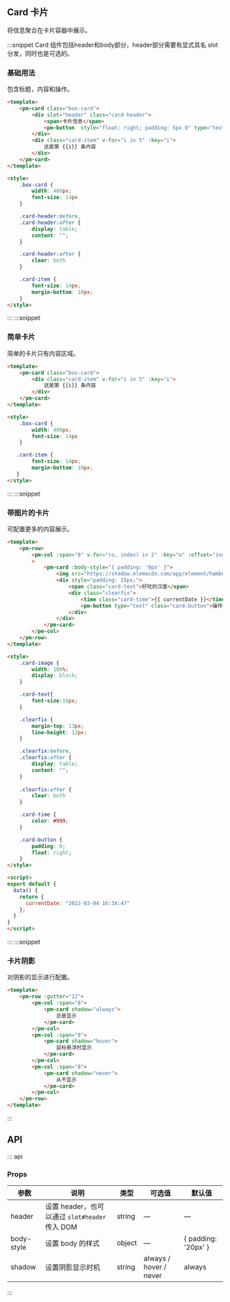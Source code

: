 <!--
 * @Descripttion: 修改了一些内容
 * @version: v1.0
 * @Author: htt
 * @Date: 2022-03-04 10:30:46
 * @LastEditors: htt
 * @LastEditTime: 2022-03-04 16:54:05
-->
## Card 卡片
将信息聚合在卡片容器中展示。

:::snippet Card 组件包括header和body部分，header部分需要有显式具名 slot 分发，同时也是可选的。

### 基础用法
包含标题，内容和操作。

```html
<template>
    <pm-card class="box-card">
        <div slot="header" class="card-header">
            <span>卡片信息</span>
            <pm-button  style="float: right; padding: 5px 0" type="text">操作按钮</pm-button>
        </div>
        <div class="card-item" v-for="i in 5" :key="i">
            这是第 {{i}} 条内容
        </div>
    </pm-card>
</template>

<style>
    .box-card {
        width: 480px;
        font-size: 14px
    }

    .card-header:before,
    .card-header:after {
        display: table;
        content: "";
    }

    .card-header:after {
        clear: both
    }

    .card-item {
        font-size: 14px;
        margin-bottom: 18px;
    }
</style>
```


:::
:::snippet

### 简单卡片

简单的卡片只有内容区域。

```html
<template>
    <pm-card class="box-card">
        <div class="card-item" v-for="i in 5" :key="i">
            这是第 {{i}} 条内容
        </div>
    </pm-card>
</template>

<style>
    .box-card {
        width: 480px;
        font-size: 14px
    }

   .card-item {
        font-size: 14px;
        margin-bottom: 18px;
   }
</style>
```


:::
:::snippet

### 带图片的卡片

可配置更多的内容展示。

```html
<template>
    <pm-row>
        <pm-col :span="8" v-for="(o, index) in 2" :key="o" :offset="index > 0 ? 2 : 0"
        >
            <pm-card :body-style="{ padding: '0px' }">
                <img src="https://shadow.elemecdn.com/app/element/hamburger.9cf7b091-55e9-11e9-a976-7f4d0b07eef6.png" class="card-image">
                <div style="padding: 15px;">
                    <span class="card-text">好吃的汉堡</span>
                    <div class="clearfix">
                        <time class="card-time">{{ currentDate }}</time>
                        <pm-button type="text" class="card-button">操作按钮</pm-button>
                    </div>
                </div>
            </pm-card>
        </pm-col>
    </pm-row>
</template>

<style>
    .card-image {
        width: 100%;
        display: block;
    }

    .card-text{
        font-size:16px;
    }

    .clearfix {
        margin-top: 13px;
        line-height: 12px;
    }

    .clearfix:before,
    .clearfix:after {
        display: table;
        content: "";
    }
    
    .clearfix:after {
        clear: both
    }

    .card-time {
        color: #999;
    }

    .card-button {
        padding: 0;
        float: right;
    }
</style>

<script>
export default {
  data() {
    return {
      currentDate: "2022-03-04 16:34:47"
    };
  }
}
</script>
```


:::
:::snippet

### 卡片阴影

对阴影的显示进行配置。

```html
<template>
    <pm-row :gutter="12">
        <pm-col :span="8">
            <pm-card shadow="always">
                总是显示
            </pm-card>
        </pm-col>
        <pm-col :span="8">
            <pm-card shadow="hover">
                鼠标悬浮时显示
            </pm-card>
        </pm-col>
        <pm-col :span="8">
            <pm-card shadow="never">
                从不显示
            </pm-card>
        </pm-col>
    </pm-row>
</template>
```

:::

## API

::: api

### Props

| 参数      | 说明    | 类型      | 可选值       | 默认值   |
|---------- |-------- |---------- |-------------  |-------- |
| header | 设置 header，也可以通过 `slot#header` 传入 DOM | string| — | — |
| body-style | 设置 body 的样式| object| — | { padding: '20px' } |
| shadow | 设置阴影显示时机 | string | always / hover / never | always |

:::